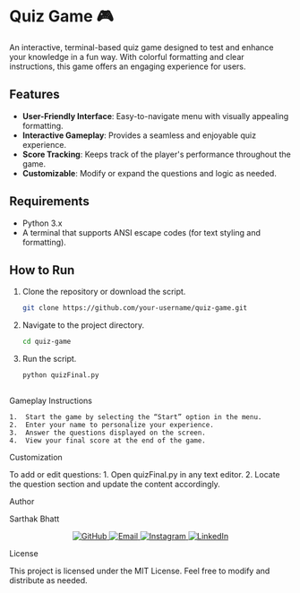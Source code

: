 # Quiz Game 🎮

An interactive, terminal-based quiz game designed to test and enhance your knowledge in a fun way. With colorful formatting and clear instructions, this game offers an engaging experience for users.

## Features
- **User-Friendly Interface**: Easy-to-navigate menu with visually appealing formatting.
- **Interactive Gameplay**: Provides a seamless and enjoyable quiz experience.
- **Score Tracking**: Keeps track of the player's performance throughout the game.
- **Customizable**: Modify or expand the questions and logic as needed.

## Requirements
- Python 3.x
- A terminal that supports ANSI escape codes (for text styling and formatting).

## How to Run
1. Clone the repository or download the script.
   ```bash
   git clone https://github.com/your-username/quiz-game.git

2. Navigate to the project directory.
   ```bash	
   cd quiz-game


3. Run the script.
   ```bash
   python quizFinal.py
    


Gameplay Instructions

	1.	Start the game by selecting the “Start” option in the menu.
	2.	Enter your name to personalize your experience.
	3.	Answer the questions displayed on the screen.
	4.	View your final score at the end of the game.

Customization

To add or edit questions:
	1.	Open quizFinal.py in any text editor.
	2.	Locate the question section and update the content accordingly.

Author

Sarthak Bhatt
<p align="center">
  <a href="https://github.com/SarthakBhatt223">
    <img src="https://img.shields.io/badge/GitHub-100000?style=for-the-badge&logo=github&logoColor=white" alt="GitHub">
  </a>
  <a href="mailto:sarthak223bhatt@gmail.com">
    <img src="https://img.shields.io/badge/Email-D14836?style=for-the-badge&logo=gmail&logoColor=white" alt="Email">
  </a>
  <a href="https://www.instagram.com/w4rlord_30/">
    <img src="https://img.shields.io/badge/Instagram-E4405F?style=for-the-badge&logo=instagram&logoColor=white" alt="Instagram">
  </a>
  <a href="https://www.linkedin.com/in/sarthak-bhatt-72644a324/">
    <img src="https://img.shields.io/badge/LinkedIn-0A66C2?style=for-the-badge&logo=linkedin&logoColor=white" alt="LinkedIn">
  </a>
</p>

License

This project is licensed under the MIT License. Feel free to modify and distribute as needed.
